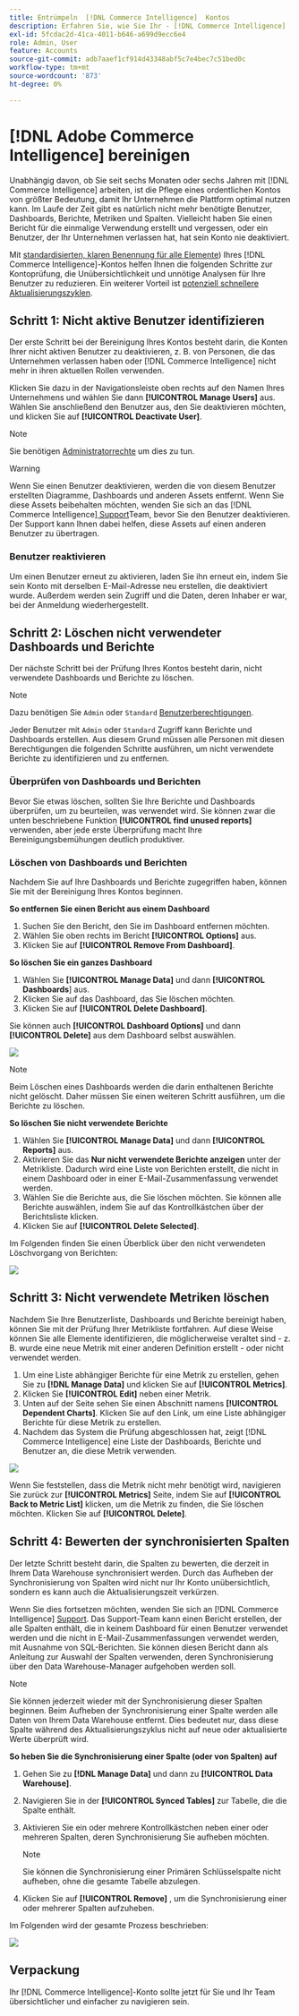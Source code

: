 ```yaml
---
title: Entrümpeln  [!DNL Commerce Intelligence]  Kontos
description: Erfahren Sie, wie Sie Ihr - [!DNL Commerce Intelligence]  bereinigen können.
exl-id: 5fcdac2d-41ca-4011-b646-a699d9ecc6e4
role: Admin, User
feature: Accounts
source-git-commit: adb7aaef1cf914d43348abf5c7e4bec7c51bed0c
workflow-type: tm+mt
source-wordcount: '873'
ht-degree: 0%

---
```


# [!DNL Adobe Commerce Intelligence] bereinigen

Unabhängig davon, ob Sie seit sechs Monaten oder sechs Jahren mit [!DNL Commerce Intelligence] arbeiten, ist die Pflege eines ordentlichen Kontos von größter Bedeutung, damit Ihr Unternehmen die Plattform optimal nutzen kann. Im Laufe der Zeit gibt es natürlich nicht mehr benötigte Benutzer, Dashboards, Berichte, Metriken und Spalten. Vielleicht haben Sie einen Bericht für die einmalige Verwendung erstellt und vergessen, oder ein Benutzer, der Ihr Unternehmen verlassen hat, hat sein Konto nie deaktiviert.

Mit [standardisierten, klaren Benennung für alle Elemente](../best-practices/naming-elements.md)) Ihres [!DNL Commerce Intelligence]-Kontos helfen Ihnen die folgenden Schritte zur Kontoprüfung, die Unübersichtlichkeit und unnötige Analysen für Ihre Benutzer zu reduzieren. Ein weiterer Vorteil ist [potenziell schnellere Aktualisierungszyklen](../best-practices/reduce-update-cycle-time.md).

## Schritt 1: Nicht aktive Benutzer identifizieren

Der erste Schritt bei der Bereinigung Ihres Kontos besteht darin, die Konten Ihrer nicht aktiven Benutzer zu deaktivieren, z. B. von Personen, die das Unternehmen verlassen haben oder [!DNL Commerce Intelligence] nicht mehr in ihren aktuellen Rollen verwenden.

Klicken Sie dazu in der Navigationsleiste oben rechts auf den Namen Ihres Unternehmens und wählen Sie dann **[!UICONTROL Manage Users]** aus. Wählen Sie anschließend den Benutzer aus, den Sie deaktivieren möchten, und klicken Sie auf **[!UICONTROL Deactivate User]**.

>[!NOTE]
>
>Sie benötigen [Administratorrechte](../administrator/user-management/user-management.md) um dies zu tun.

>[!WARNING]
>
>Wenn Sie einen Benutzer deaktivieren, werden die von diesem Benutzer erstellten Diagramme, Dashboards und anderen Assets entfernt. Wenn Sie diese Assets beibehalten möchten, wenden Sie sich an das [!DNL Commerce Intelligence][ Support](../guide-overview.md#Submitting-a-Support-Ticket)Team, bevor Sie den Benutzer deaktivieren. Der Support kann Ihnen dabei helfen, diese Assets auf einen anderen Benutzer zu übertragen.

### Benutzer reaktivieren

Um einen Benutzer erneut zu aktivieren, laden Sie ihn erneut ein, indem Sie sein Konto mit derselben E-Mail-Adresse neu erstellen, die deaktiviert wurde. Außerdem werden sein Zugriff und die Daten, deren Inhaber er war, bei der Anmeldung wiederhergestellt.

## Schritt 2: Löschen nicht verwendeter Dashboards und Berichte

Der nächste Schritt bei der Prüfung Ihres Kontos besteht darin, nicht verwendete Dashboards und Berichte zu löschen.

>[!NOTE]
>
>Dazu benötigen Sie `Admin` oder `Standard` [Benutzerberechtigungen](../administrator/user-management/user-management.md).

Jeder Benutzer mit `Admin` oder `Standard` Zugriff kann Berichte und Dashboards erstellen. Aus diesem Grund müssen alle Personen mit diesen Berechtigungen die folgenden Schritte ausführen, um nicht verwendete Berichte zu identifizieren und zu entfernen.

### Überprüfen von Dashboards und Berichten

Bevor Sie etwas löschen, sollten Sie Ihre Berichte und Dashboards überprüfen, um zu beurteilen, was verwendet wird. Sie können zwar die unten beschriebene Funktion **[!UICONTROL find unused reports]** verwenden, aber jede erste Überprüfung macht Ihre Bereinigungsbemühungen deutlich produktiver.

### Löschen von Dashboards und Berichten

Nachdem Sie auf Ihre Dashboards und Berichte zugegriffen haben, können Sie mit der Bereinigung Ihres Kontos beginnen.

**So entfernen Sie einen Bericht aus einem Dashboard**

1. Suchen Sie den Bericht, den Sie im Dashboard entfernen möchten.
1. Wählen Sie oben rechts im Bericht **[!UICONTROL Options]** aus.
1. Klicken Sie auf **[!UICONTROL Remove From Dashboard]**.

**So löschen Sie ein ganzes Dashboard**

1. Wählen Sie **[!UICONTROL Manage Data]** und dann **[!UICONTROL Dashboards**] aus.
1. Klicken Sie auf das Dashboard, das Sie löschen möchten.
1. Klicken Sie auf **[!UICONTROL Delete Dashboard]**.

Sie können auch **[!UICONTROL Dashboard Options]** und dann **[!UICONTROL Delete]** aus dem Dashboard selbst auswählen.

![](../../mbi/assets/Delete_from_dashboard.png)

>[!NOTE]
>
>Beim Löschen eines Dashboards werden die darin enthaltenen Berichte nicht gelöscht. Daher müssen Sie einen weiteren Schritt ausführen, um die Berichte zu löschen.

**So löschen Sie nicht verwendete Berichte**

1. Wählen Sie **[!UICONTROL Manage Data]** und dann **[!UICONTROL Reports]** aus.
1. Aktivieren Sie das **Nur nicht verwendete Berichte anzeigen** unter der Metrikliste. Dadurch wird eine Liste von Berichten erstellt, die nicht in einem Dashboard oder in einer E-Mail-Zusammenfassung verwendet werden.
1. Wählen Sie die Berichte aus, die Sie löschen möchten. Sie können alle Berichte auswählen, indem Sie auf das Kontrollkästchen über der Berichtsliste klicken.
1. Klicken Sie auf **[!UICONTROL Delete Selected]**.

Im Folgenden finden Sie einen Überblick über den nicht verwendeten Löschvorgang von Berichten:

![](../../mbi/assets/unused_reports.png)

## Schritt 3: Nicht verwendete Metriken löschen

Nachdem Sie Ihre Benutzerliste, Dashboards und Berichte bereinigt haben, können Sie mit der Prüfung Ihrer Metrikliste fortfahren. Auf diese Weise können Sie alle Elemente identifizieren, die möglicherweise veraltet sind - z. B. wurde eine neue Metrik mit einer anderen Definition erstellt - oder nicht verwendet werden.

1. Um eine Liste abhängiger Berichte für eine Metrik zu erstellen, gehen Sie zu **[!DNL Manage Data]** und klicken Sie auf **[!UICONTROL Metrics]**.
1. Klicken Sie **[!UICONTROL Edit]** neben einer Metrik.
1. Unten auf der Seite sehen Sie einen Abschnitt namens **[!UICONTROL Dependent Charts]**. Klicken Sie auf den Link, um eine Liste abhängiger Berichte für diese Metrik zu erstellen.
1. Nachdem das System die Prüfung abgeschlossen hat, zeigt [!DNL Commerce Intelligence] eine Liste der Dashboards, Berichte und Benutzer an, die diese Metrik verwenden.

![](../../mbi/assets/report_dependecies.png)

Wenn Sie feststellen, dass die Metrik nicht mehr benötigt wird, navigieren Sie zurück zur **[!UICONTROL Metrics]** Seite, indem Sie auf **[!UICONTROL Back to Metric List]** klicken, um die Metrik zu finden, die Sie löschen möchten. Klicken Sie auf **[!UICONTROL Delete]**.

## Schritt 4: Bewerten der synchronisierten Spalten

Der letzte Schritt besteht darin, die Spalten zu bewerten, die derzeit in Ihrem Data Warehouse synchronisiert werden. Durch das Aufheben der Synchronisierung von Spalten wird nicht nur Ihr Konto unübersichtlich, sondern es kann auch die Aktualisierungszeit verkürzen.

Wenn Sie dies fortsetzen möchten, wenden Sie sich an [!DNL Commerce Intelligence] [Support](../guide-overview.md#Submitting-a-Support-Ticket). Das Support-Team kann einen Bericht erstellen, der alle Spalten enthält, die in keinem Dashboard für einen Benutzer verwendet werden und die nicht in E-Mail-Zusammenfassungen verwendet werden, mit Ausnahme von SQL-Berichten. Sie können diesen Bericht dann als Anleitung zur Auswahl der Spalten verwenden, deren Synchronisierung über den Data Warehouse-Manager aufgehoben werden soll.

>[!NOTE]
>
>Sie können jederzeit wieder mit der Synchronisierung dieser Spalten beginnen. Beim Aufheben der Synchronisierung einer Spalte werden alle Daten von Ihrem Data Warehouse entfernt. Dies bedeutet nur, dass diese Spalte während des Aktualisierungszyklus nicht auf neue oder aktualisierte Werte überprüft wird.

**So heben Sie die Synchronisierung einer Spalte (oder von Spalten) auf**

1. Gehen Sie zu **[!DNL Manage Data]** und dann zu **[!UICONTROL Data Warehouse]**.
1. Navigieren Sie in der **[!UICONTROL Synced Tables]** zur Tabelle, die die Spalte enthält.
1. Aktivieren Sie ein oder mehrere Kontrollkästchen neben einer oder mehreren Spalten, deren Synchronisierung Sie aufheben möchten.
   >[!NOTE]
   >
   >Sie können die Synchronisierung einer Primären Schlüsselspalte nicht aufheben, ohne die gesamte Tabelle abzulegen.

1. Klicken Sie auf **[!UICONTROL Remove]** , um die Synchronisierung einer oder mehrerer Spalten aufzuheben.

Im Folgenden wird der gesamte Prozess beschrieben:

![](../../mbi/assets/drop_column.png)

## Verpackung

Ihr [!DNL Commerce Intelligence]-Konto sollte jetzt für Sie und Ihr Team übersichtlicher und einfacher zu navigieren sein.
